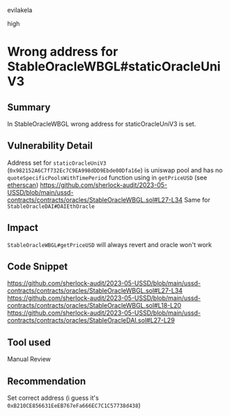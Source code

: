 evilakela

high

# Wrong address for StableOracleWBGL#staticOracleUniV3

## Summary
In StableOracleWBGL wrong address for staticOracleUniV3 is set.

## Vulnerability Detail
Address set for `staticOracleUniV3` (`0x982152A6C7f732Ec7C9EA998dDD9Ebde00Dfa16e`) is uniswap pool and has no `quoteSpecificPoolsWithTimePeriod` function using in `getPriceUSD` (see [etherscan](https://etherscan.io/address/0x982152A6C7f732Ec7C9EA998dDD9Ebde00Dfa16e#readContract))
https://github.com/sherlock-audit/2023-05-USSD/blob/main/ussd-contracts/contracts/oracles/StableOracleWBGL.sol#L27-L34
Same for `StableOracleDAI#DAIEthOracle`

## Impact
`StableOracleWBGL#getPriceUSD` will always revert and oracle won't work

## Code Snippet
https://github.com/sherlock-audit/2023-05-USSD/blob/main/ussd-contracts/contracts/oracles/StableOracleWBGL.sol#L27-L34
https://github.com/sherlock-audit/2023-05-USSD/blob/main/ussd-contracts/contracts/oracles/StableOracleWBGL.sol#L18-L20
https://github.com/sherlock-audit/2023-05-USSD/blob/main/ussd-contracts/contracts/oracles/StableOracleDAI.sol#L27-L29

## Tool used
Manual Review

## Recommendation
Set correct address (i guess it's `0xB210CE856631EeEB767eFa666EC7C1C57738d438`)